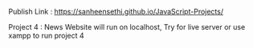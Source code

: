 Publish Link : https://sanheensethi.github.io/JavaScript-Projects/

Project 4 : News Website will run on localhost,
Try for live server or use xampp to run project 4

